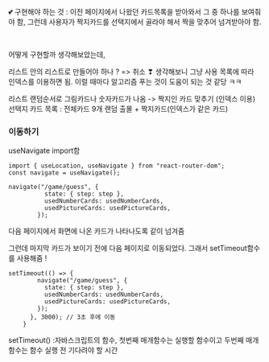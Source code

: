 💕 구현해야 하는 것 :
이전 페이지에서 나왔던 카드목록을 받아와서 그 중 하나를 보여줘야 함, 그런데 사용자가 짝지카드를 선택지에서 골라야 해서 짝을 맞추어 넘겨받아야 함.

<br>

어떻게 구현할까 생각해보았는데,

리스트 안의 리스트로 만들어야 하나 ? => 취소 ❣ 생각해보니 그냥 사용 목록에 따라 인덱스를 이용하면 됨. 이럴 때마다 알고리즘 푸는 것이 도움이 되는 것 같당 ㅋㅋ

리스트 랜덤순서로 그림카드나 숫자카드가 나옴 -> 짝지인 카드 맞추기 (인덱스 이용)
선택지 카드 목록 : 전체카드 9개 랜덤 출몰 + 짝지카드(인덱스가 같은 카드)

### 이동하기

useNavigate import함

```
import { useLocation, useNavigate } from "react-router-dom";
const navigate = useNavigate();

navigate("/game/guess", {
          state: { step: step },
          usedNumberCards: usedNumberCards,
          usedPictureCards: usedPictureCards,
        });
```

다음 페이지에서 화면에 나온 카드가 나타나도록 같이 넘겨줌

그런데 마지막 카드가 보이기 전에 다음 페이지로 이동되었다.
그래서 setTimeout함수를 사용해줌 !

```
setTimeout(() => {
        navigate("/game/guess", {
          state: { step: step },
          usedNumberCards: usedNumberCards,
          usedPictureCards: usedPictureCards,
        });
      }, 3000); // 3초 후에 이동
    }
```

setTimeout() :자바스크립트의 함수, 첫번째 매개함수는 실행할 함수이고 두번째 매개함수는 함수 실행 전 기다려야 할 시간
